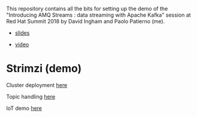 This repository contains all the bits for setting up the demo of the "Introducing AMQ Streams : data streaming with Apache Kafka" session at Red Hat Summit 2018 by David Ingham and Paolo Patierno (me).

* [slides](https://www.slideshare.net/paolopat/introducing-amq-streams-data-streaming-with-apache-kafka)

* [video](https://www.youtube.com/watch?v=-izxHJQSQ7E)

# Strimzi (demo)

Cluster deployment [here](cluster-deployment/README.md)

Topic handling [here](topic-handling/README.md)

IoT demo [here](https://github.com/strimzi/strimzi-lab/blob/master/iot-demo/README.md)

